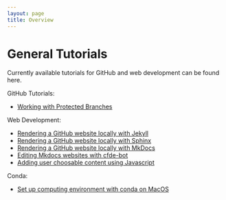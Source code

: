 ```yaml
---
layout: page
title: Overview
---
```



General Tutorials
==================

Currently available tutorials for GitHub and web development can be found here.

GitHub Tutorials:

  - [Working with Protected Branches](ProtectedBranch_HowTo.md)

Web Development:

  - [Rendering a GitHub website locally with Jekyll](Jekyll_Tutorial.md)
  - [Rendering a GitHub website locally with Sphinx](Sphinx_Tutorial.md)
  - [Rendering a GitHub website locally with MkDocs](mkdocs.md)
  - [Editing Mkdocs websites with cfde-bot](cfdebot_website_editing.md)
  - [Adding user choosable content using Javascript](javascript_chooser.md)

Conda:

  - [Set up computing environment with conda on MacOS](install_conda_tutorial.md)
  
